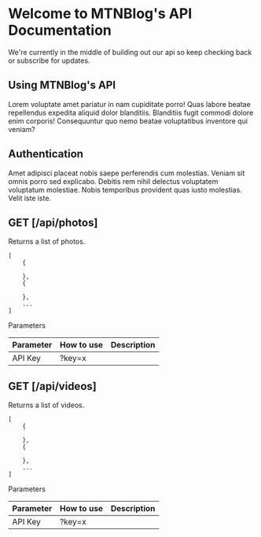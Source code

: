 # Welcome to MTNBlog's API Documentation

We're currently in the middle of building out our api so keep checking back or subscribe for updates.

## Using MTNBlog's API

Lorem voluptate amet pariatur in nam cupiditate porro! Quas labore beatae repellendus expedita aliquid dolor blanditiis. Blanditiis fugit commodi dolore enim corporis! Consequuntur quo nemo beatae voluptatibus inventore qui veniam?

## Authentication

Amet adipisci placeat nobis saepe perferendis cum molestias. Veniam sit omnis porro sed explicabo. Debitis rem nihil delectus voluptatem voluptatum molestiae. Nobis temporibus provident quas iusto molestias. Velit iste iste.

## GET [/api/photos]

Returns a list of photos.

    [
        {
            
        },
        {

        },
        ...
    ]

Parameters

| Parameter  | How to use | Description |
|------------|------------|-------------|
| API Key    | ?key=x     |             |

## GET [/api/videos]

Returns a list of videos.
    
    [
        {
            
        },
        {

        },
        ...
    ]

Parameters

| Parameter  | How to use | Description |
|------------|------------|-------------|
| API Key    | ?key=x     |             |
